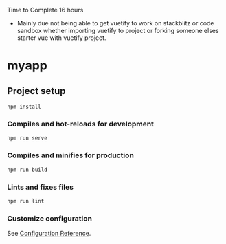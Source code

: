 Time to Complete 16 hours
- Mainly due not being able to get vuetify to work on stackblitz or code sandbox whether importing vuetify to project or forking someone elses starter vue with vuetify project.


# myapp

## Project setup
```
npm install
```

### Compiles and hot-reloads for development
```
npm run serve
```

### Compiles and minifies for production
```
npm run build
```

### Lints and fixes files
```
npm run lint
```

### Customize configuration
See [Configuration Reference](https://cli.vuejs.org/config/).
